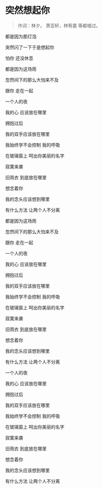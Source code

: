 # 突然想起你
> 作词：林夕。 萧亚轩，林宥嘉 等都唱过。


都是因为那灯泡

突然闪了一下于是想起你

怕你 还没休息

都是因为这场雨

忽然间下的那么大怕来不及

跟你 走在一起

一个人的夜

我的心 应该放在哪里

拥抱过后

我的双手应该放在哪里

我始终学不会控制 我的呼吸

在玻璃窗上 呵出你美丽的名字

寂寞来袭

旧雨衣 到底放在哪里

想念着你

我的念头应该想到哪里

有什么方法 让两个人不分离

都是因为这场雨

忽然间下的那么大怕来不及

跟你 走在一起

一个人的夜

我的心 应该放在哪里

拥抱过后

我的双手应该放在哪里

我始终学不会控制 我的呼吸

在玻璃窗上 呵出你美丽的名字

寂寞来袭

旧雨衣 到底放在哪里

想念着你

我的念头应该想到哪里

有什么方法 让两个人不分离

一个人的夜

我的心 应该放在哪里

拥抱过后

我的双手应该放在哪里

我始终学不会控制 我的呼吸

在玻璃窗上 呵出你美丽的名字

寂寞来袭

旧雨衣 到底放在哪里

想念着你

我的念头应该想到哪里

有什么方法 让两个人不分离